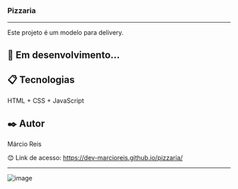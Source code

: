 ### Pizzaria

---

Este projeto é um modelo para delivery.

## 🚀 Em desenvolvimento...

## 📋 Tecnologias
HTML + CSS + JavaScript

## ✒️ Autor
Márcio Reis

😊 Link de acesso: https://dev-marcioreis.github.io/pizzaria/

---
![image](https://github.com/dev-marcioreis/pizzaria/assets/122680054/9b1006f5-605b-41b3-bbbf-9a14e450a3d9)

